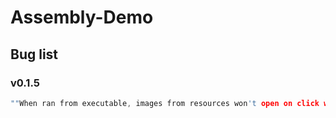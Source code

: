# Assembly-Demo

## Bug list

### v0.1.5

```c
""When ran from executable, images from resources won't open on click while"
```
